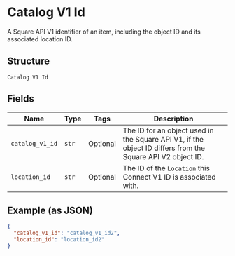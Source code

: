 
# Catalog V1 Id

A Square API V1 identifier of an item, including the object ID and its associated location ID.

## Structure

`Catalog V1 Id`

## Fields

| Name | Type | Tags | Description |
|  --- | --- | --- | --- |
| `catalog_v1_id` | `str` | Optional | The ID for an object used in the Square API V1, if the object ID differs from the Square API V2 object ID. |
| `location_id` | `str` | Optional | The ID of the `Location` this Connect V1 ID is associated with. |

## Example (as JSON)

```json
{
  "catalog_v1_id": "catalog_v1_id2",
  "location_id": "location_id2"
}
```

